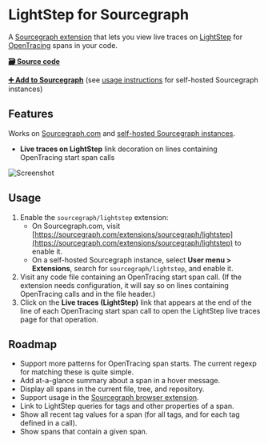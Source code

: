 # LightStep for Sourcegraph

A [Sourcegraph extension](https://docs.sourcegraph.com/extensions) that lets you view live traces on [LightStep](https://lightstep.com) for [OpenTracing](https://opentracing.io) spans in your code.

[**🗃️ Source code**](https://github.com/sourcegraph/sourcegraph-lightstep)

[**➕ Add to Sourcegraph**](https://sourcegraph.com/extensions/sourcegraph/lightstep) (see [usage instructions](#usage) for self-hosted Sourcegraph instances)

## Features

Works on [Sourcegraph.com](https://sourcegraph.com) and [self-hosted Sourcegraph instances](https://docs.sourcegraph.com/#quickstart).

- **Live traces on LightStep** link decoration on lines containing OpenTracing start span calls

![Screenshot](https://storage.googleapis.com/sourcegraph-assets/LightStep_Sourcegraph.png)

## Usage

1. Enable the `sourcegraph/lightstep` extension:
   - On Sourcegraph.com, visit [https://sourcegraph.com/extensions/sourcegraph/lightstep](https://sourcegraph.com/extensions/sourcegraph/lightstep) to enable it.
   - On a self-hosted Sourcegraph instance, select **User menu > Extensions**, search for `sourcegraph/lightstep`, and enable it.
1. Visit any code file containing an OpenTracing start span call. (If the extension needs configuration, it will say so on lines containing OpenTracing calls and in the file header.)
1. Click on the **Live traces (LightStep)** link that appears at the end of the line of each OpenTracing start span call to open the LightStep live traces page for that operation.

## Roadmap

- Support more patterns for OpenTracing span starts. The current regexp for matching these is quite simple.
- Add at-a-glance summary about a span in a hover message.
- Display all spans in the current file, tree, and repository.
- Support usage in the [Sourcegraph browser extension](https://docs.sourcegraph.com/integration/browser_extension).
- Link to LightStep queries for tags and other properties of a span.
- Show all recent tag values for a span (for all tags, and for each tag defined in a call).
- Show spans that contain a given span.
